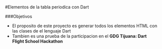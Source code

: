 #Elementos de la tabla periodica con Dart

###Objetivos
- El proposito de este proyecto es generar todos los elementos HTML con las clases de el lenguaje Dart
- Tambien es una prueba de la participacion en el **GDG Tijuana: Dart Flight School Hackathon**
